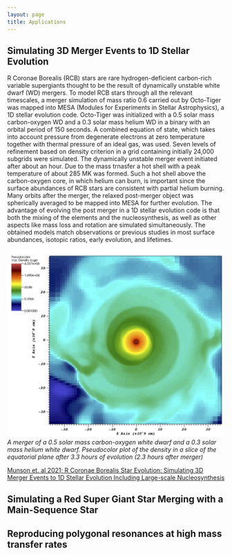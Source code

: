 ```yaml
---
layout: page
title: Applications
---
```



## Simulating 3D Merger Events to 1D Stellar Evolution

R Coronae Borealis (RCB) stars are rare hydrogen-deficient carbon-rich variable supergiants thought to be the result of dynamically unstable white dwarf (WD) mergers. To model RCB stars through all the relevant timescales, a merger simulation of mass ratio 0.6 carried out by Octo-Tiger was mapped into MESA (Modules for Experiments in Stellar Astrophysics), a 1D stellar evolution code. Octo-Tiger was initialized with a 0.5 solar mass carbon-oxygen WD and a 0.3 solar mass helium WD in a binary with an orbital period of 150 seconds. A combined equation of state, which takes into account pressure from degenerate electrons at zero temperature together with thermal pressure of an ideal gas, was used. Seven levels of refinement based on density criterion in a grid containing initially 24,000 subgrids were simulated. The dynamically unstable merger event initiated after about an hour. Due to the mass trnasfer a hot shell with a peak temperature of about 285 MK was formed. Such a hot shell above the carbon-oxygen core, in which helium can burn, is important since the surface abundances of RCB stars are consistent with partial helium burning. Many orbits after the merger, the relaxed post-merger object was spherically averaged to be mapped into MESA for further evolution. The advantage of evolving the post merger in a 1D stellar evolution code is that both the mixing of the elements and the nucleosynthesis, as well as other aspects like mass loss and rotation are simulated simultaneously. The obtained models match observations or previous studies in most surface abundances, isotopic ratios, early evolution, and lifetimes. 

![](munson2021.png)
 *A merger of a 0.5 solar mass carbon-oxygen white dwarf and a 0.3 solar mass helium white dwarf. Pseudocolor plot of the density in a slice of the equatorial plane after 3.3 hours of evolution (2.3 hours after merger)* 

[Munson et. al 2021; R Coronae Borealis Star Evolution: Simulating 3D Merger Events to 1D Stellar Evolution Including Large-scale Nucleosynthesis](https://ui.adsabs.harvard.edu/abs/2021ApJ...911..103M/abstract)



## Simulating a Red Super Giant Star Merging with a Main-Sequence Star


## Reproducing polygonal resonances at high mass transfer rates
